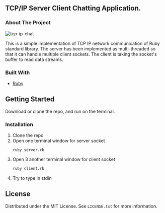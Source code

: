 <!-- ABOUT THE PROJECT -->
## TCP/IP Server Client Chatting Application.
### About The Project

![tcp-ip-chat](./assets/chat-full.gif)

This is a simple implementation of TCP IP network communication of Ruby standard library. The server has been implemented as multi-threaded so that it can handle multiple client sockets. The client is taking the socket's buffer to read data streams.


### Built With

* [Ruby](https://www.ruby-lang.org/en/)

<!-- GETTING STARTED -->
## Getting Started

Download or clone the repo, and run on the terminal.

### Installation

1. Clone the repo
2. Open one terminal window for server socket
   ```
   ruby server.rb
   ```
3. Open 3 another terminal window for client socket
   ```sh
   ruby client.rb
   ```
4. Try to type in stdin

<!-- LICENSE -->
## License

Distributed under the MIT License. See `LICENSE.txt` for more information.
